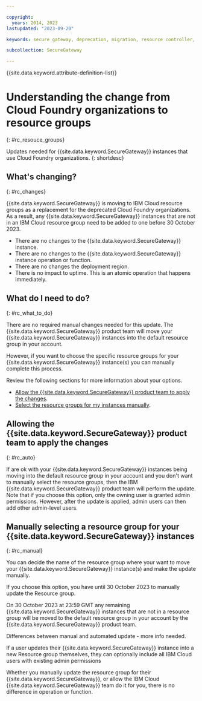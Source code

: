 ```yaml
---

copyright:
  years: 2014, 2023
lastupdated: "2023-09-20"

keywords: secure gateway, deprecation, migration, resource controller, resource groups

subcollection: SecureGateway

---
```


{{site.data.keyword.attribute-definition-list}}


# Understanding the change from Cloud Foundry organizations to resource groups
{: #rc_resouce_groups}

Updates needed for {{site.data.keyword.SecureGateway}} instances that use Cloud Foundry organizations.
{: shortdesc}

## What's changing?
{: #rc_changes}

{{site.data.keyword.SecureGateway}} is moving to IBM Cloud resource groups as a replacement for the deprecated Cloud Foundry organizations. As a result, any {{site.data.keyword.SecureGateway}} instances that are not in an IBM Cloud resource group need to be added to one before 30 October 2023.

- There are no changes to the {{site.data.keyword.SecureGateway}} instance.
- There are no changes to the {{site.data.keyword.SecureGateway}} instance operation or function.
- There are no changes the deployment region.
- There is no impact to uptime. This is an atomic operation that happens immediately.


## What do I need to do?
{: #rc_what_to_do}

There are no required manual changes needed for this update. The {{site.data.keyword.SecureGateway}} product team will move your {{site.data.keyword.SecureGateway}} instances into the default resource group in your account.

However, if you want to choose the specific resource groups for your {{site.data.keyword.SecureGateway}} instance(s) you can manually complete this process.

Review the following sections for more information about your options.

- [Allow the {{site.data.keyword.SecureGateway}} product team to apply the changes](#rc_auto).
- [Select the resource groups for my instances manually](#rc_manual).

## Allowing the {{site.data.keyword.SecureGateway}} product team to apply the changes
{: #rc_auto}

If are ok with your {{site.data.keyword.SecureGateway}} instances being moving into the default resource group in your account and you don't want to manually select the resource groups, then the IBM {{site.data.keyword.SecureGateway}} product team will perform the update. Note that if you choose this option, only the owning user is granted admin permissions. However, after the update is applied, admin users can then add other admin-level users.

## Manually selecting a resource group for your {{site.data.keyword.SecureGateway}} instances
{: #rc_manual}

You can decide the name of the resource group where your want to move your {{site.data.keyword.SecureGateway}} instance(s) and make the update manually.

If you choose this option, you have until 30 October 2023 to manually update the Resource group.

On 30 October 2023 at 23:59 GMT any remaining {{site.data.keyword.SecureGateway}} instances that are not in a resource group will be moved to the default resource group in your account by the {{site.data.keyword.SecureGateway}} product team.

Differences between manual and automated update - more info needed.

If a user updates their {{site.data.keyword.SecureGateway}} instance into a new Resource group themselves, they can optionally include all IBM Cloud users with existing admin permissions

Whether you manually update the resource group for their {{site.data.keyword.SecureGateway}}, or allow the IBM Cloud {{site.data.keyword.SecureGateway}} team do it for you, there is no difference in operation or function.
